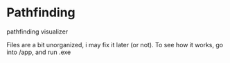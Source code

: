 # Pathfinding
pathfinding visualizer

Files are a bit unorganized, i may fix it later (or not).
To see how it works, go into /app, and run .exe
